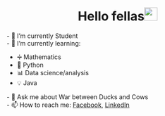 ###
<h1 align="center" dir="auto"> Hello fellas<a target="_blank" rel="noopener noreferrer" href="https://raw.githubusercontent.com/iampavangandhi/iampavangandhi/master/gifs/Hi.gif"><img src="https://raw.githubusercontent.com/iampavangandhi/iampavangandhi/master/gifs/Hi.gif" width="30px" style="max-width: 100%;"></a></h1>
- 🔭 I’m currently Student</br>
- 🌱 I’m currently learning:</br>
     <ul>
          <li>➗ Mathematics</li>
          <li>🐍 Python</li>
          <li>📊 Data science/analysis</li>
          <li>💡 Java</li>
     </ul>
- 💬 Ask me about War between Ducks and Cows </br>
- 📫 How to reach me: <a href="https://www.facebook.com/chijibiji">Facebook</a>, <a href="https://www.linkedin.com/in/aleksandre-gordeladze-a4ab80225">LinkedIn</a></br>
